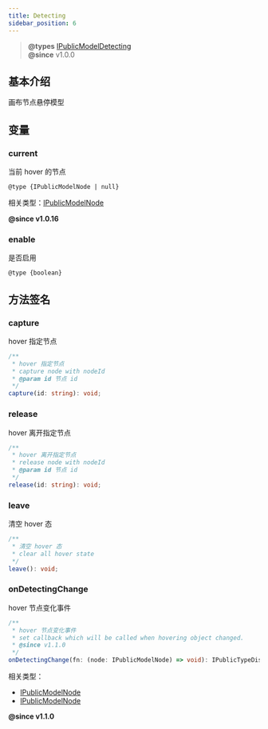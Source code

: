 ```yaml
---
title: Detecting
sidebar_position: 6
---
```

> **@types** [IPublicModelDetecting](https://github.com/alibaba/lowcode-engine/blob/main/packages/types/src/shell/model/detecting.ts)<br/>
> **@since** v1.0.0

## 基本介绍

画布节点悬停模型

## 变量

### current

当前 hover 的节点

`@type {IPublicModelNode | null}`

相关类型：[IPublicModelNode](https://github.com/alibaba/lowcode-engine/blob/main/packages/types/src/shell/model/node.ts)

**@since v1.0.16**

### enable

是否启用

`@type {boolean}`


## 方法签名
### capture

hover 指定节点

```typescript
/**
 * hover 指定节点
 * capture node with nodeId
 * @param id 节点 id
 */
capture(id: string): void;
```

### release

hover 离开指定节点

```typescript
/**
 * hover 离开指定节点
 * release node with nodeId
 * @param id 节点 id
 */
release(id: string): void;
```

### leave

清空 hover 态

```typescript
/**
 * 清空 hover 态
 * clear all hover state
 */
leave(): void;
```

### onDetectingChange
hover 节点变化事件

```typescript
/**
 * hover 节点变化事件
 * set callback which will be called when hovering object changed.
 * @since v1.1.0
 */
onDetectingChange(fn: (node: IPublicModelNode) => void): IPublicTypeDisposable;
```

相关类型：
- [IPublicModelNode](https://github.com/alibaba/lowcode-engine/blob/main/packages/types/src/shell/model/node.ts)
- [IPublicModelNode](https://github.com/alibaba/lowcode-engine/blob/main/packages/types/src/shell/type/disposable.ts)

**@since v1.1.0**
